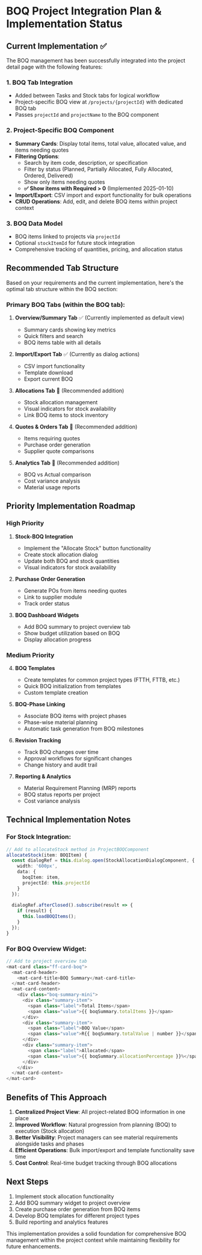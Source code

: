 # BOQ Project Integration Plan & Implementation Status

## Current Implementation ✅

The BOQ management has been successfully integrated into the project detail page with the following features:

### 1. **BOQ Tab Integration**
- Added between Tasks and Stock tabs for logical workflow
- Project-specific BOQ view at `/projects/{projectId}` with dedicated BOQ tab
- Passes `projectId` and `projectName` to the BOQ component

### 2. **Project-Specific BOQ Component**
- **Summary Cards**: Display total items, total value, allocated value, and items needing quotes
- **Filtering Options**: 
  - Search by item code, description, or specification
  - Filter by status (Planned, Partially Allocated, Fully Allocated, Ordered, Delivered)
  - Show only items needing quotes
  - **✅ Show items with Required > 0** (Implemented 2025-01-10)
- **Import/Export**: CSV import and export functionality for bulk operations
- **CRUD Operations**: Add, edit, and delete BOQ items within project context

### 3. **BOQ Data Model**
- BOQ items linked to projects via `projectId`
- Optional `stockItemId` for future stock integration
- Comprehensive tracking of quantities, pricing, and allocation status

## Recommended Tab Structure

Based on your requirements and the current implementation, here's the optimal tab structure within the BOQ section:

### Primary BOQ Tabs (within the BOQ tab):

1. **Overview/Summary Tab** ✅ (Currently implemented as default view)
   - Summary cards showing key metrics
   - Quick filters and search
   - BOQ items table with all details

2. **Import/Export Tab** ✅ (Currently as dialog actions)
   - CSV import functionality
   - Template download
   - Export current BOQ

3. **Allocations Tab** 🔄 (Recommended addition)
   - Stock allocation management
   - Visual indicators for stock availability
   - Link BOQ items to stock inventory

4. **Quotes & Orders Tab** 🔄 (Recommended addition)
   - Items requiring quotes
   - Purchase order generation
   - Supplier quote comparisons

5. **Analytics Tab** 🔄 (Recommended addition)
   - BOQ vs Actual comparison
   - Cost variance analysis
   - Material usage reports

## Priority Implementation Roadmap

### High Priority

1. **Stock-BOQ Integration**
   - Implement the "Allocate Stock" button functionality
   - Create stock allocation dialog
   - Update both BOQ and stock quantities
   - Visual indicators for stock availability

2. **Purchase Order Generation**
   - Generate POs from items needing quotes
   - Link to supplier module
   - Track order status

3. **BOQ Dashboard Widgets**
   - Add BOQ summary to project overview tab
   - Show budget utilization based on BOQ
   - Display allocation progress

### Medium Priority

4. **BOQ Templates**
   - Create templates for common project types (FTTH, FTTB, etc.)
   - Quick BOQ initialization from templates
   - Custom template creation

5. **BOQ-Phase Linking**
   - Associate BOQ items with project phases
   - Phase-wise material planning
   - Automatic task generation from BOQ milestones

6. **Revision Tracking**
   - Track BOQ changes over time
   - Approval workflows for significant changes
   - Change history and audit trail

7. **Reporting & Analytics**
   - Material Requirement Planning (MRP) reports
   - BOQ status reports per project
   - Cost variance analysis

## Technical Implementation Notes

### For Stock Integration:
```typescript
// Add to allocateStock method in ProjectBOQComponent
allocateStock(item: BOQItem) {
  const dialogRef = this.dialog.open(StockAllocationDialogComponent, {
    width: '600px',
    data: {
      boqItem: item,
      projectId: this.projectId
    }
  });
  
  dialogRef.afterClosed().subscribe(result => {
    if (result) {
      this.loadBOQItems();
    }
  });
}
```

### For BOQ Overview Widget:
```typescript
// Add to project overview tab
<mat-card class="ff-card-boq">
  <mat-card-header>
    <mat-card-title>BOQ Summary</mat-card-title>
  </mat-card-header>
  <mat-card-content>
    <div class="boq-summary-mini">
      <div class="summary-item">
        <span class="label">Total Items</span>
        <span class="value">{{ boqSummary.totalItems }}</span>
      </div>
      <div class="summary-item">
        <span class="label">BOQ Value</span>
        <span class="value">R{{ boqSummary.totalValue | number }}</span>
      </div>
      <div class="summary-item">
        <span class="label">Allocated</span>
        <span class="value">{{ boqSummary.allocationPercentage }}%</span>
      </div>
    </div>
  </mat-card-content>
</mat-card>
```

## Benefits of This Approach

1. **Centralized Project View**: All project-related BOQ information in one place
2. **Improved Workflow**: Natural progression from planning (BOQ) to execution (Stock allocation)
3. **Better Visibility**: Project managers can see material requirements alongside tasks and phases
4. **Efficient Operations**: Bulk import/export and template functionality save time
5. **Cost Control**: Real-time budget tracking through BOQ allocations

## Next Steps

1. Implement stock allocation functionality
2. Add BOQ summary widget to project overview
3. Create purchase order generation from BOQ items
4. Develop BOQ templates for different project types
5. Build reporting and analytics features

This implementation provides a solid foundation for comprehensive BOQ management within the project context while maintaining flexibility for future enhancements.